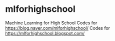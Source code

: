 # mlforhighschool
Machine Learning for High School
Codes for https://blog.naver.com/mlforhighschool/
Codes for https://mlforhighschool.blogspot.com/
